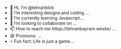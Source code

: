 - 👋 Hi, I’m @tehranblck
- 👀 I’m interesting designs and coding ...
- 🌱 I’m currently learning Javascript...
- 💞️ I’m looking to collaborate on ...
- 📫 How to reach me httsp://tehranbayram.wesite/ ...
- 😄 Pronouns: ...
- ⚡ Fun fact: Life is just a game...

<!---
tehranblck/tehranblck is a ✨ special ✨ repository because its `README.md` (this file) appears on your GitHub profile.
You can click the Preview link to take a look at your changes.
--->
